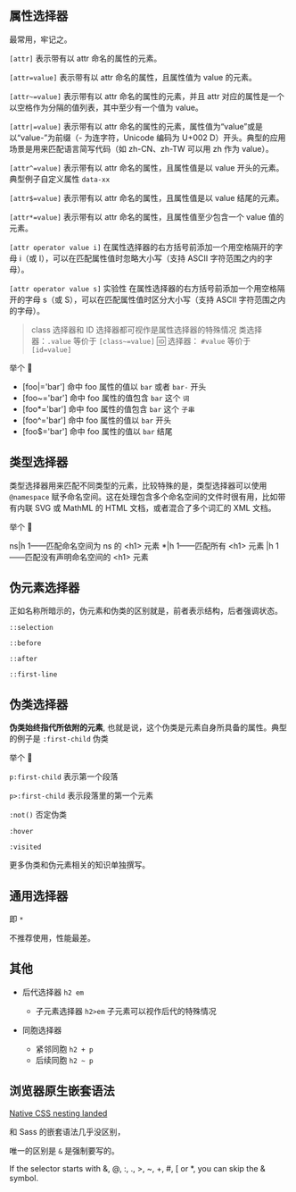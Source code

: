 ## 属性选择器

最常用，牢记之。

`[attr]`
表示带有以 attr 命名的属性的元素。

`[attr=value]`
表示带有以 attr 命名的属性，且属性值为 value 的元素。

`[attr~=value]`
表示带有以 attr 命名的属性的元素，并且 attr 对应的属性是一个以空格作为分隔的值列表，其中至少有一个值为 value。

`[attr|=value]`
表示带有以 attr 命名的属性的元素，属性值为“value”或是以“value-”为前缀（- 为连字符，Unicode 编码为 U+002 D）开头。典型的应用场景是用来匹配语言简写代码（如 zh-CN、zh-TW 可以用 zh 作为 value）。

`[attr^=value]`
表示带有以 attr 命名的属性，且属性值是以 value 开头的元素。典型例子自定义属性 `data-xx`

`[attr$=value]`
表示带有以 attr 命名的属性，且属性值是以 value 结尾的元素。

`[attr*=value]`
表示带有以 attr 命名的属性，且属性值至少包含一个 value 值的元素。

`[attr operator value i]`
在属性选择器的右方括号前添加一个用空格隔开的字母 i（或 I），可以在匹配属性值时忽略大小写（支持 ASCII 字符范围之内的字母）。

`[attr operator value s]` 实验性
在属性选择器的右方括号前添加一个用空格隔开的字母 s（或 S），可以在匹配属性值时区分大小写（支持 ASCII 字符范围之内的字母）。

> class 选择器和 ID 选择器都可视作是属性选择器的特殊情况
> 类选择器：`.value` 等价于 `[class~=value]`
> 🆔 选择器： `#value` 等价于 `[id=value]`

举个 🌰

- [foo|='bar'] 命中 foo 属性的值以 `bar` 或者 `bar-` 开头
- [foo~='bar'] 命中 foo 属性的值包含 `bar` 这个 `词`
- [foo*='bar'] 命中 foo 属性的值包含 `bar` 这个 `子串`
- [foo^='bar'] 命中 foo 属性的值以 `bar` 开头
- [foo$='bar'] 命中 foo 属性的值以 `bar` 结尾

## 类型选择器

类型选择器用来匹配不同类型的元素，比较特殊的是，类型选择器可以使用 `@namespace` 赋予命名空间。这在处理包含多个命名空间的文件时很有用，比如带有内联 SVG 或 MathML 的 HTML 文档，或者混合了多个词汇的 XML 文档。

举个 🌰

ns\|h 1——匹配命名空间为 ns 的 \<h1\> 元素
\*\|h 1——匹配所有 \<h1\> 元素
\|h 1——匹配没有声明命名空间的 \<h1\> 元素

## 伪元素选择器

正如名称所暗示的，伪元素和伪类的区别就是，前者表示结构，后者强调状态。

`::selection`

`::before`

`::after`

`::first-line`

## 伪类选择器

**伪类始终指代所依附的元素**, 也就是说，这个伪类是元素自身所具备的属性。典型的例子是 `:first-child` 伪类

举个 🌰

`p:first-child` 表示第一个段落

`p>:first-child` 表示段落里的第一个元素

`:not()` 否定伪类

`:hover`

`:visited`

更多伪类和伪元素相关的知识单独撰写。

## 通用选择器

即 `*`

不推荐使用，性能最差。

## 其他

- 后代选择器 `h2 em`

  - 子元素选择器 `h2>em` 子元素可以视作后代的特殊情况

- 同胞选择器

  - 紧邻同胞 `h2 + p`
  - 后续同胞 `h2 ~ p`


## 浏览器原生嵌套语法

[Native CSS nesting landed](https://pawelgrzybek.com/native-css-nesting-landed/)

和 Sass 的嵌套语法几乎没区别，

唯一的区别是 `&` 是强制要写的。

If the selector starts with \&, \@, \:, \., \>, \~, \+, \#, \[ or \*, you can skip the & symbol. 


